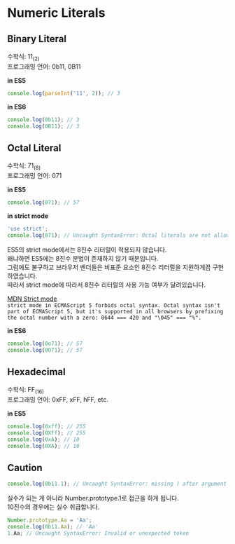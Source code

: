 # Numeric Literals
## Binary Literal
수학식: 11<sub>(2)</sub>  
프로그래밍 언어: 0b11, 0B11

**in ES5**
```javascript
console.log(parseInt('11', 2)); // 3
```

**in ES6**
```javascript
console.log(0b11); // 3
console.log(0B11); // 3
```

## Octal Literal
수학식: 71<sub>(8)</sub>  
프로그래밍 언어: 071

**in ES5**
```javascript
console.log(071); // 57
```

**in strict mode**
```javascript
'use strict';
console.log(071); // Uncaught SyntaxError: Octal literals are not allowed in strict mode.
```
ES5의 strict mode에서는 8진수 리터럴이 적용되지 않습니다.  
왜냐하면 ES5에는 8진수 문법이 존재하지 않기 때문입니다.  
그럼에도 불구하고 브라우저 벤더들은 비표준 요소인 8진수 리터럴을 지원하게끔 구현하였습니다.  
따라서 strict mode에 따라서 8진수 리터럴의 사용 가능 여부가 달려있습니다.

[MDN Strict mode](https://developer.mozilla.org/ko/docs/Web/JavaScript/Reference/Strict_mode#엄격한_모드_변경)  
`strict mode in ECMAScript 5 forbids octal syntax.
Octal syntax isn't part of ECMAScript 5,
but it's supported in all browsers by prefixing the octal number with a zero:
0644 === 420 and "\045" === "%".`

**in ES6**
```javascript
console.log(0o71); // 57
console.log(0O71); // 57
```

## Hexadecimal
수학식: FF<sub>(16)</sub>  
프로그래밍 언어: 0xFF, xFF, hFF, etc.

**in ES5**
```javascript
console.log(0xff); // 255
console.log(0Xff); // 255
console.log(0xA); // 10
console.log(0XA); // 10
```

## Caution
```javascript
console.log(0b11.1); // Uncaught SyntaxError: missing ) after argument list
```

실수가 되는 게 아니라 Number.prototype.1로 접근을 하게 됩니다.  
10진수의 경우에는 실수 취급합니다.

```javascript
Number.prototype.Aa = 'Aa';
console.log(0b11.Aa); // 'Aa'
1.Aa; // Uncaught SyntaxError: Invalid or unexpected token
```